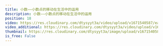 ```yaml
---
title: 小数——小数点的移动在生活中的运用
description: 小数——小数点的移动在生活中的运用
position: 18
video: https://res.cloudinary.com/dtysyyt3a/video/upload/v1671540587/easymath/4年级下/04单元小数的意义和性质/vfkem0g1rxnbzjcjl68v.mp4
video_additional: https://res.cloudinary.com/dtysyyt3a/video/upload/v1671540643/easymath/4年级下/04单元小数的意义和性质/每课一题的解答视频/nxpplvaoe7wkb1ol9ppc.mp4
thumbnail: https://res.cloudinary.com/dtysyyt3a/image/upload/v1671540589/easymath/4年级下/04单元小数的意义和性质/lzrlagometf8uslwgqjp.png
is_free: False
---
```

